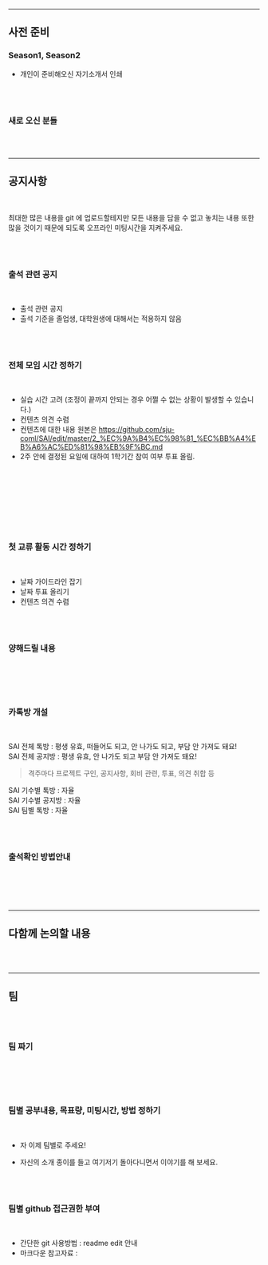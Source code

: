 <hr>

## 사전 준비

### Season1, Season2

- 개인이 준비해오신 자기소개서 인쇄

<br><br>

### 새로 오신 분들


<br><br>
<hr>

## 공지사항

<br>

최대한 많은 내용을 git 에 업로드할테지만 모든 내용을 담을 수 없고 놓치는 내용 또한 많을 것이기 때문에 되도록 오프라인 미팅시간을 지켜주세요.

<br><br>

### 출석 관련 공지

<br>

- 출석 관련 공지
- 출석 기준을 졸업생, 대학원생에 대해서는 적용하지 않음

<br><br>

### 전체 모임 시간 정하기

<br>

- 실습 시간 고려 (조정이 끝까지 안되는 경우 어쩔 수 없는 상황이 발생할 수 있습니다.)
- 컨텐츠 의견 수렴
- 컨텐츠에 대한 내용 원본은 https://github.com/sju-coml/SAI/edit/master/2_%EC%9A%B4%EC%98%81_%EC%BB%A4%EB%A6%AC%ED%81%98%EB%9F%BC.md
- 2주 안에 결정된 요일에 대하여 1학기간 참여 여부 투표 올림.

<br><br>

### 

<br>

<br><br>

### 첫 교류 활동 시간 정하기

<br>

- 날짜 가이드라인 잡기
- 날짜 투표 올리기
- 컨텐츠 의견 수렴

<br><br>

### 양해드릴 내용

<br>



<br><br>

### 카톡방 개설

<br>

SAI 전체 톡방 : 평생 유효, 떠들어도 되고, 안 나가도 되고, 부담 안 가져도 돼요! <br>
SAI 전체 공지방 : 평생 유효, 안 나가도 되고 부담 안 가져도 돼요! <br>
> 격주마다 프로젝트 구인, 공지사항, 회비 관련, 투표, 의견 취합 등 

SAI 기수별 톡방 : 자율 <br>
SAI 기수별 공지방 : 자율 <br>
SAI 팀별 톡방 : 자율 <br>

<br><br>

### 출석확인 방법안내

<br>


<br><br>
<hr>

## 다함께 논의할 내용


<br><br>
<hr>

## 팀

<br><br>

### 팀 짜기

<br>


<br><br>

### 팀별 공부내용, 목표량, 미팅시간, 방법 정하기

<br>

- 자 이제 팀별로 주세요!

- 자신의 소개 종이를 들고 여기저기 돌아다니면서 이야기를 해 보세요.

<br><br>

### 팀별 github 접근권한 부여

<br>

- 간단한 git 사용방법 : readme edit 안내
- 마크다운 참고자료 : 

<br><br>
